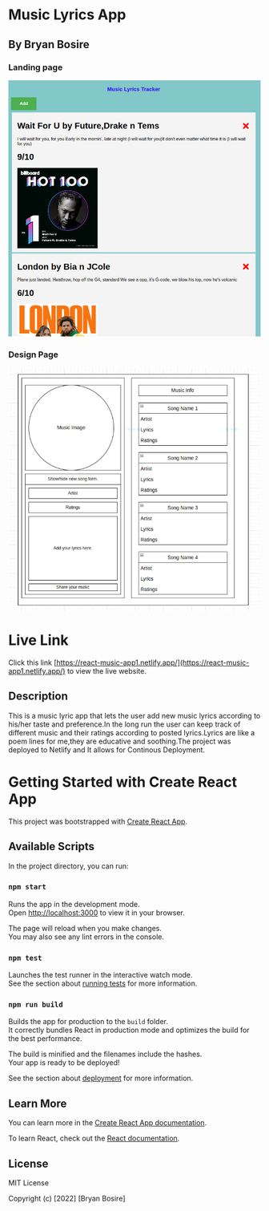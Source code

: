 # Music Lyrics App

## By Bryan Bosire

### Landing page

![Music App1](./public/pictures/lyrics.png)

### Design Page
![Design](./public/pictures/Design.png)

# Live Link

Click this link [https://react-music-app1.netlify.app/](https://react-music-app1.netlify.app/) to view the live website.

## Description

This is a music lyric app that lets the user add new music lyrics according to his/her taste and preference.In the long run the user can keep track of different music and their ratings according to posted lyrics.Lyrics are like a poem lines for me,they are educative and soothing.The project was deployed to Netlify and It allows for Continous Deployment. 

# Getting Started with Create React App

This project was bootstrapped with [Create React App](https://github.com/facebook/create-react-app).

## Available Scripts

In the project directory, you can run:

### `npm start`

Runs the app in the development mode.\
Open [http://localhost:3000](http://localhost:3000) to view it in your browser.

The page will reload when you make changes.\
You may also see any lint errors in the console.

### `npm test`

Launches the test runner in the interactive watch mode.\
See the section about [running tests](https://facebook.github.io/create-react-app/docs/running-tests) for more information.

### `npm run build`

Builds the app for production to the `build` folder.\
It correctly bundles React in production mode and optimizes the build for the best performance.

The build is minified and the filenames include the hashes.\
Your app is ready to be deployed!

See the section about [deployment](https://facebook.github.io/create-react-app/docs/deployment) for more information.

## Learn More

You can learn more in the [Create React App documentation](https://facebook.github.io/create-react-app/docs/getting-started).

To learn React, check out the [React documentation](https://reactjs.org/).

## License

MIT License

Copyright (c) [2022] [Bryan Bosire]

